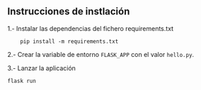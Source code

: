 ## Instrucciones de instlación
1.- Instalar las dependencias del fichero requirements.txt
```
    pip install -m requirements.txt
```
2.- Crear la variable de entorno  `FLASK_APP` con el valor `hello.py`.

3.- Lanzar la aplicación
```
flask run
```
